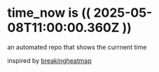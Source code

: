 # time_now is (( 2025-05-08T11:00:00.360Z ))

an automated repo that shows the currnent time

inspired by [breakingheatmap](https://github.com/breakingheatmap/breakingheatmap)